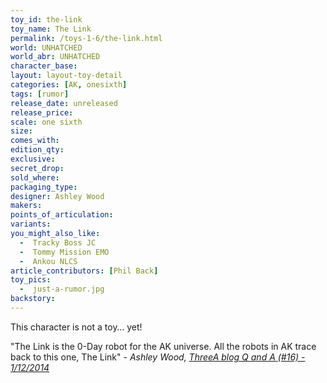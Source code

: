 ```yaml
---
toy_id: the-link
toy_name: The Link
permalink: /toys-1-6/the-link.html
world: UNHATCHED
world_abr: UNHATCHED
character_base: 
layout: layout-toy-detail
categories: [AK, onesixth]
tags: [rumor]
release_date: unreleased
release_price: 
scale: one sixth
size: 
comes_with: 
edition_qty: 
exclusive:
secret_drop:
sold_where: 
packaging_type: 
designer: Ashley Wood
makers: 
points_of_articulation:
variants: 
you_might_also_like:
  -  Tracky Boss JC
  -  Tommy Mission EMO
  -  Ankou NLCS
article_contributors: [Phil Back]
toy_pics:
  -  just-a-rumor.jpg
backstory:
---
```

This character is not a toy… yet!

"The Link is the 0-Day robot for the AK universe. All the robots in AK trace back to this one, The Link"
<cite>- Ashley Wood, <a href="http://worldof3alegion.forumotion.com/t287-qa-sessions-with-ashley-wood" target="_blank">ThreeA blog Q and A (#16) - 1/12/2014</a></cite>


